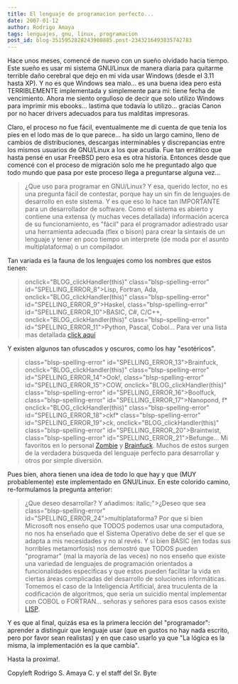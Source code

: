 ```yaml
---
title: El lenguaje de programacion perfecto...
date: 2007-01-12
author: Rodrigo Amaya
tags: lenguajes, gnu, linux, programacion
post_id: blog-3515952828243908885.post-2343216493835742783
---
```


Hace unos meses, comencé de nuevo con un sueño olvidado hacia tiempo.
Este sueño es usar mi sistema GNU/Linux de manera diaria para quitarme terrible daño
      cerebral que dejo en mi vida usar Windows (desde el 3.11 hasta
      XP).
Y no es que Windows sea malo... es una buena idea pero esta
      TERRIBLEMENTE implementada y
simplemente para mi: tiene fecha de vencimiento.
Ahora me siento orgulloso de decir que solo utilizo Windows para imprimir mis ebooks... lastima que todavía lo utilizo... gracias
      Canon por no hacer drivers adecuados para tus malditas impresoras.

Claro, el proceso no fue fácil, eventualmente me di cuenta de que tenia los pies en el
      lodo mas de lo que parece... ha sido un largo camino, lleno de cambios de distribuciones,
      descargas interminables y discrepancias entre los mismos usuarios de GNU/Linux a los que
      acudía. Fue tan errático que hasta pensé en usar FreeBSD pero esa es otra historia.
Entonces desde que comencé con el proceso de migración solo me he preguntado algo que
      todo mundo que pasa por este proceso llega a preguntarse alguna vez...

> ¿Que uso para programar en
> GNU/Linux?
Y esa, querido lector, no es una pregunta fácil de contestar,
      porque hay un sin fin de lenguajes de desarrollo en este sistema. Y es que eso lo hace tan
      IMPORTANTE para un desarrollador de software.
Como el sistema es abierto y contiene
      una extensa (y muchas veces detallada) información acerca de su funcionamiento, es "fácil"
      para el programador adiestrado usar una herramienta adecuada (flex o
      bison) para crear la
      sintaxis de un lenguaje y tener en poco tiempo un interprete (de moda por el asunto multiplataforma) o un compilador.

Tan variada es la fauna de los lenguajes como los nombres que estos tienen:

>  onclick="BLOG_clickHandler(this)" class="blsp-spelling-error"
> id="SPELLING_ERROR_8">Lisp, Fortran, Ada,  onclick="BLOG_clickHandler(this)" class="blsp-spelling-error"
> id="SPELLING_ERROR_9">Haskel,  class="blsp-spelling-error" id="SPELLING_ERROR_10">BASIC, C#, C/C++,  onclick="BLOG_clickHandler(this)" class="blsp-spelling-error"
> id="SPELLING_ERROR_11">Python, Pascal, Cobol...
Para ver una lista mas detallada [click aquí](http://en.wikipedia.org/wiki/Alphabetical_list_of_programming_languages)

Y
      existen algunos tan ofuscados y oscuros, como los hay "esotéricos".

>  class="blsp-spelling-error" id="SPELLING_ERROR_13">Brainfuck,  onclick="BLOG_clickHandler(this)" class="blsp-spelling-error"
> id="SPELLING_ERROR_14">Ook!,  class="blsp-spelling-error" id="SPELLING_ERROR_15">COW,  onclick="BLOG_clickHandler(this)" class="blsp-spelling-error"
> id="SPELLING_ERROR_16">Boolfuck,  class="blsp-spelling-error" id="SPELLING_ERROR_17">Nanopond, f* onclick="BLOG_clickHandler(this)" class="blsp-spelling-error"
> id="SPELLING_ERROR_18">ckf* class="blsp-spelling-error" id="SPELLING_ERROR_19">ck,  onclick="BLOG_clickHandler(this)" class="blsp-spelling-error"
> id="SPELLING_ERROR_20">Braintwist,  class="blsp-spelling-error"
> id="SPELLING_ERROR_21">Befunge...
Mi favoritos en lo
      personal [Zombie](http://www.dangermouse.net/esoteric/zombie.html) y
      [Brainfuck](http://en.wikipedia.org/wiki/Brainfuck).
Muchos de estos surgen
      de la verdadera búsqueda del lenguaje perfecto para desarrollar y otros por simple
      diversión.

Pues bien, ahora tienen una idea de todo lo que hay y que
      (MUY probablemente) este implementado en GNU/Linux.
En este colorido camino,
      re-formulamos la pregunta anterior:

> ¿Que deseo
> desarrollar?
> Y añadimos:
>  italic;">¿Deseo que sea  class="blsp-spelling-error"
> id="SPELLING_ERROR_24">multiplataforma?
Por que si bien Microsoft nos enseño que TODOS podemos usar una
      computadora, no nos ha enseñado que el Sistema Operativo debe de ser el que se adapta a mis
      necesidades y no al revés.
Y si bien BASIC (en todas sus
      horribles metamorfosis) nos demostró que TODOS pueden "programar" (mal la mayoría de las
      veces) no nos enseño que existe una variedad de lenguajes de programación orientados a
      funcionalidades especificas y que estos pueden facilitar la vida en ciertas áreas complicadas
      del desarrollo de soluciones informáticas.
Tomemos el caso de la Inteligencia
      Artificial, área truculenta de la codificación de algoritmos, que seria un suicidio mental
      implementar con COBOL o FORTRAN... señoras y señores para esos casos existe [LISP](http://en.wikipedia.org/wiki/Lisp_programming_language).

Y es que al
      final, quizás esa es la primera lección del
      "programador": aprender a distinguir que lenguaje usar (que en gustos no hay nada escrito,
      pero por favor sean realistas) y en que caso usarlo ya que "La lógica es la misma, la
      implementación es la que cambia".

Hasta la proxima!.

Copyleft
      Rodrigo S. Amaya C. y el staff del Sr. Byte